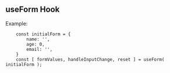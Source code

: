## useForm Hook

Example:
```
    const initialForm = {
        name: '',
        age: 0,
        email: '',
    }
    const [ formValues, handleInputChange, reset ] = useForm( initialForm );
```